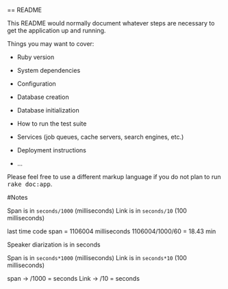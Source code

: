 == README

This README would normally document whatever steps are necessary to get the
application up and running.

Things you may want to cover:

* Ruby version

* System dependencies

* Configuration

* Database creation

* Database initialization

* How to run the test suite

* Services (job queues, cache servers, search engines, etc.)

* Deployment instructions

* ...


Please feel free to use a different markup language if you do not plan to run
<tt>rake doc:app</tt>.

#Notes


Span is in `seconds/1000` (milliseconds)
Link is in  `seconds/10` (100 milliseconds)


last time code span = 1106004 milliseconds 
1106004/1000/60 = 18.43 min


Speaker diarization is in seconds 


Span is in `seconds*1000` (milliseconds)
Link is in  `seconds*10` (100 milliseconds)


span ->  /1000  = seconds
Link ->  /10 = seconds 





